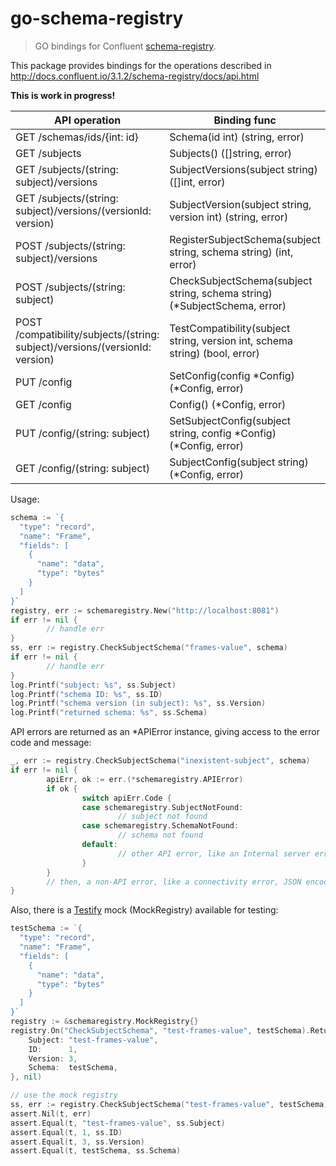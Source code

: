 # go-schema-registry

> GO bindings for Confluent [schema-registry](https://github.com/confluentinc/schema-registry).

This package provides bindings for the operations described in http://docs.confluent.io/3.1.2/schema-registry/docs/api.html

**This is work in progress!**

API operation | Binding func | Implemented
--- | --- | ---
GET /schemas/ids/{int: id} | Schema(id int) (string, error) | No
GET /subjects | Subjects() ([]string, error) | No
GET /subjects/(string: subject)/versions | SubjectVersions(subject string) ([]int, error) | No
GET /subjects/(string: subject)/versions/(versionId: version) | SubjectVersion(subject string, version int) (string, error) | No
POST /subjects/(string: subject)/versions | RegisterSubjectSchema(subject string, schema string) (int, error) | Yes
POST /subjects/(string: subject) | CheckSubjectSchema(subject string, schema string) (*SubjectSchema, error) | Yes
POST /compatibility/subjects/(string: subject)/versions/(versionId: version) | TestCompatibility(subject string, version int, schema string) (bool, error) | No
PUT /config | SetConfig(config *Config) (*Config, error) | No
GET /config | Config() (*Config, error) | No
PUT /config/(string: subject) | SetSubjectConfig(subject string, config *Config) (*Config, error) | No
GET /config/(string: subject) | SubjectConfig(subject string) (*Config, error) | No


Usage:

```go
schema := `{
  "type": "record",
  "name": "Frame",
  "fields": [
    {
      "name": "data",
      "type": "bytes"
    }
  ]
}`
registry, err := schemaregistry.New("http://localhost:8081")
if err != nil {
        // handle err
}
ss, err := registry.CheckSubjectSchema("frames-value", schema)
if err != nil {
        // handle err
}
log.Printf("subject: %s", ss.Subject)
log.Printf("schema ID: %s", ss.ID)
log.Printf("schema version (in subject): %s", ss.Version)
log.Printf("returned schema: %s", ss.Schema)
```

API errors are returned as an *APIError instance, giving access to the error code and message:

```go
_, err := registry.CheckSubjectSchema("inexistent-subject", schema)
if err != nil {
        apiErr, ok := err.(*schemaregistry.APIError)
        if ok {
                switch apiErr.Code {
                case schemaregistry.SubjectNotFound:
                        // subject not found
                case schemaregistry.SchemaNotFound:
                        // schema not found
                default:
                        // other API error, like an Internal server error
                }
        }
        // then, a non-API error, like a connectivity error, JSON encoding error, etc.
}
```


Also, there is a [Testify](https://github.com/stretchr/testify) mock (MockRegistry) available for testing:

```go
testSchema := `{
  "type": "record",
  "name": "Frame",
  "fields": [
    {
      "name": "data",
      "type": "bytes"
    }
  ]
}`
registry := &schemaregistry.MockRegistry{}
registry.On("CheckSubjectSchema", "test-frames-value", testSchema).Return(&schemaregistry.SubjectSchema{
    Subject: "test-frames-value",
    ID:      1,
    Version: 3,
    Schema:  testSchema,
}, nil)

// use the mock registry
ss, err := registry.CheckSubjectSchema("test-frames-value", testSchema)
assert.Nil(t, err)
assert.Equal(t, "test-frames-value", ss.Subject)
assert.Equal(t, 1, ss.ID)
assert.Equal(t, 3, ss.Version)
assert.Equal(t, testSchema, ss.Schema)
```
